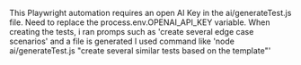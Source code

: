 This Playwright automation requires an open AI Key in the ai/generateTest.js file. Need to replace the  process.env.OPENAI_API_KEY variable.
When creating the tests, i ran promps such as 'create several edge case scenarios' and a file is generated
I used command like 'node ai/generateTest.js "create several similar tests based on the template"' 
